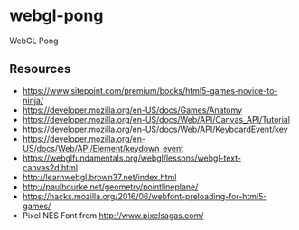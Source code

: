 # webgl-pong
WebGL Pong

## Resources
- https://www.sitepoint.com/premium/books/html5-games-novice-to-ninja/
- https://developer.mozilla.org/en-US/docs/Games/Anatomy
- https://developer.mozilla.org/en-US/docs/Web/API/Canvas_API/Tutorial
- https://developer.mozilla.org/en-US/docs/Web/API/KeyboardEvent/key
- https://developer.mozilla.org/en-US/docs/Web/API/Element/keydown_event
- https://webglfundamentals.org/webgl/lessons/webgl-text-canvas2d.html
- http://learnwebgl.brown37.net/index.html
- http://paulbourke.net/geometry/pointlineplane/
- https://hacks.mozilla.org/2016/06/webfont-preloading-for-html5-games/
- Pixel NES Font from http://www.pixelsagas.com/

